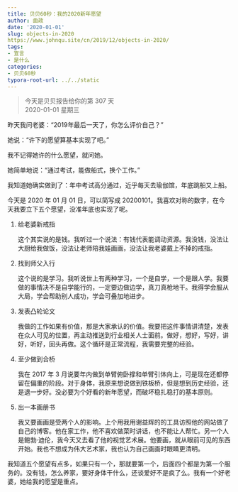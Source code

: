 ```yaml
---
title: 贝贝60秒：我的2020新年愿望
author: 曲政
date: '2020-01-01'
slug: objects-in-2020
https://www.johnqu.site/cn/2019/12/objects-in-2020/
tags:
- 宣言
- 是什么
categories:
- 贝贝60秒
typora-root-url: ../../static
---
```

> 今天是贝贝报告给你的第 307 天   
> 2020-01-01 星期三 

昨天我问老婆：“2019年最后一天了，你怎么评价自己？”

她说：“许下的愿望算基本实现了吧。”

我不记得她许的什么愿望，就问她。

她简单地说：“通过考试，能做船式，换个工作。”

我知道她确实做到了：年中考试高分通过，近乎每天去瑜伽馆，年底跳船又上船。

今天是 2020 年 01 月 01 日，可以简写成 20200101。我喜欢对称的数字，在今天我要立下五个愿望，没准年底也实现了呢。

1.  给老婆新戒指

    这个其实说的是钱。我听过一个说法：有钱代表能调动资源。我没钱，没法让大厨给我做饭，没法让老师陪我娃画画，没法让我老婆戴上不掉的戒指。

2.  找到师父入行

    这个说的是学习。我听说世上有两种学习，一个是自学，一个是跟人学。我要做的事情决不是自学能行的，一定要边做边学，真刀真枪地干。我得学会服从大局，学会帮助别人成功，学会可叠加地进步。

3.  发表凸轮论文

    我做的工作如果有价值，那是大家承认的价值。我要把这件事情讲清楚，发表在众人可见的位置，再主动推送到行业相关人士面前。做好，想好，写好，讲好，听好，回头再做。这个循环是正常流程，我需要完整的经验。

4.  至少做到合桥

    我在 2017 年 3 月说要年内做到单臂俯卧撑和单臂引体向上，可是现在还都停留在偏重的阶段。对于身体，我原来想说做到铁板桥，但是想到历史经验，还是退一步好。没必要为个好看的新年愿望，而破坏稳扎稳打的基本原则。

5.  出一本画册书

    我又要画画是受两个人的影响。上个用我用谢益辉的的工具访照他的网站做了自己的博客。他在家工作，他不喜欢做菜时讲话，也不能让人帮忙。另一个人是鲍勃·迪伦，我今天又去看了他的视觉艺术展。他要画，就从眼前可见的东西开始。我也不想成为伟大艺术家，我也认为自己画画时眼睛更清明。

我知道五个愿望有点多，如果只有一个，那就要第一个，后面四个都是为第一个服务的。没有钱，怎么养家，要好身体干什么，还谈爱好不是疯了么。我有一个好老婆，她给我的愿望是重点。



